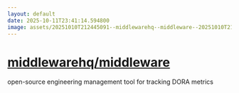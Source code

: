 ```yaml
---
layout: default
date: 2025-10-11T23:41:14.594800
image: assets/20251010T212445091--middlewarehq--middleware--20251010T213215439--cropped.png
---
```


# [middlewarehq/middleware](https://github.com/middlewarehq/middleware)

open-source engineering management tool for tracking DORA metrics
